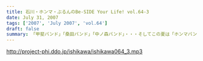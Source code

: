 ```yaml
---
title: 石川・ホンマ・ぶるんのBe-SIDE Your Life! vol.64-3
date: July 31, 2007
tags: ['2007', 'July 2007', 'vol.64']
draft: false
summary: 「甲斐バンド」「桑田バンド」「中ノ森バンド」・・・そしてこの夏は「ホンマバンド」！！↑なかなか正式名称で呼ばないビーサイメンバー．．．石川、ぶるん、そして私NAMAEさえも接触したことがないミステリアスバンドのお披露目は今週末に！もしかしたら、その模様も配信するかもしれませんので来週のビーサイを心してまっててネ！NAMAE
---
```


http://project-phi.ddo.jp/ishikawa/ishikawa064_3.mp3
